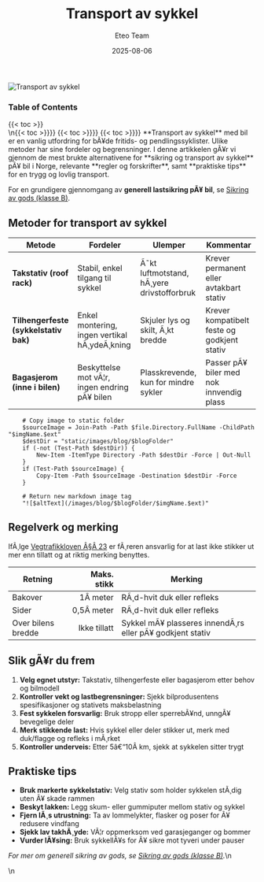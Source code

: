 ﻿---
title: "Transport av sykkel"
date: 2025-08-06
draft: false
author: "Eteo Team"
description: "Alt du trenger vite om sikring og transport av sykkel på bil i Norge. Takstativ, tilhengerfeste, bagasjerom og sikkerhet."
categories: ["Driving Theory"]
tags: ["driving", "theory", "safety"]
featured_image: "/images/blog/transport-av-sykkel/transport-av-sykkel-image.svg"
---

<div class="blog-content">
  <div class="featured-image">
    <img src="/images/blog/transport-av-sykkel/transport-av-sykkel-image.svg" alt="Transport av sykkel" class="img-fluid rounded">
  </div>

  <div class="toc-container mt-4 mb-4">
    <h3>Table of Contents</h3>
    {{< toc >}}
  </div>

  <div class="blog-body">\n{{< toc >}}}}
{{< toc >}}}}
{{< toc >}}}}
**Transport av sykkel** med bil er en vanlig utfordring for bÃ¥de fritids- og pendlingssyklister. Ulike metoder har sine fordeler og begrensninger. I denne artikkelen gÃ¥r vi gjennom de mest brukte alternativene for **sikring og transport av sykkel** pÃ¥ bil i Norge, relevante **regler og forskrifter**, samt **praktiske tips** for en trygg og lovlig transport.

For en grundigere gjennomgang av **generell lastsikring pÃ¥ bil**, se [Sikring av gods (klasse B)](/blogs/teori/sikring-av-gods-klasse-b "Sikring av gods (klasse B) - Guide til sikring av gods pÃ¥ bil").

## Metoder for transport av sykkel

| Metode                              | Fordeler                                  | Ulemper                                     | Kommentar                                |
|-------------------------------------|-------------------------------------------|---------------------------------------------|------------------------------------------|
| **Takstativ (roof rack)**           | Stabil, enkel tilgang til sykkel          | Ã˜kt luftmotstand, hÃ¸yere drivstofforbruk    | Krever permanent eller avtakbart stativ   |
| **Tilhengerfeste (sykkelstativ bak)** | Enkel montering, ingen vertikal hÃ¸ydeÃ¸kning | Skjuler lys og skilt, Ã¸kt bredde            | Krever kompatibelt feste og godkjent stativ |
| **Bagasjerom (inne i bilen)**       | Beskyttelse mot vÃ¦r, ingen endring pÃ¥ bilen | Plasskrevende, kun for mindre sykler       | Passer pÃ¥ biler med nok innvendig plass   |


        
        
        # Copy image to static folder
        $sourceImage = Join-Path -Path $file.Directory.FullName -ChildPath "$imgName.$ext"
        $destDir = "static/images/blog/$blogFolder"
        if (-not (Test-Path $destDir)) {
            New-Item -ItemType Directory -Path $destDir -Force | Out-Null
        }
        if (Test-Path $sourceImage) {
            Copy-Item -Path $sourceImage -Destination $destDir -Force
        }
        
        # Return new markdown image tag
        "![$altText](/images/blog/$blogFolder/$imgName.$ext)"
    

## Regelverk og merking

IfÃ¸lge [Vegtrafikkloven Â§Â 23](/blogs/teori/lover-og-forskrifter "Lover og forskrifter - Oversikt over norske trafikklover og forskrifter") er fÃ¸reren ansvarlig for at last ikke stikker ut mer enn tillatt og at riktig merking benyttes.

| Retning          | Maks. stikk   | Merking                        |
|------------------|--------------:|--------------------------------|
| Bakover          | 1Â meter       | RÃ¸d-hvit duk eller refleks     |
| Sider            | 0,5Â meter     | RÃ¸d-hvit duk eller refleks     |
| Over bilens bredde | Ikke tillatt | Sykkel mÃ¥ plasseres innendÃ¸rs eller pÃ¥ godkjent stativ |

## Slik gÃ¥r du frem

1. **Velg egnet utstyr:** Takstativ, tilhengerfeste eller bagasjerom etter behov og bilmodell
2. **Kontroller vekt og lastbegrensninger:** Sjekk bilprodusentens spesifikasjoner og stativets maksbelastning
3. **Fest sykkelen forsvarlig:** Bruk stropp eller sperrebÃ¥nd, unngÃ¥ bevegelige deler
4. **Merk stikkende last:** Hvis sykkel eller deler stikker ut, merk med duk/flagge og refleks i mÃ¸rket
5. **Kontroller underveis:** Etter 5â€“10Â km, sjekk at sykkelen sitter trygt

## Praktiske tips

* **Bruk markerte sykkelstativ:** Velg stativ som holder sykkelen stÃ¸dig uten Ã¥ skade rammen
* **Beskyt lakken:** Legg skum- eller gummiputer mellom stativ og sykkel
* **Fjern lÃ¸s utrustning:** Ta av lommelykter, flasker og poser for Ã¥ redusere vindfang
* **Sjekk lav takhÃ¸yde:** VÃ¦r oppmerksom ved garasjeganger og bommer
* **Vurder lÃ¥sing:** Bruk sykkellÃ¥s for Ã¥ sikre mot tyveri under pauser

*For mer om generell sikring av gods, se [Sikring av gods (klasse B)](/blogs/teori/sikring-av-gods-klasse-b "Sikring av gods (klasse B) - Guide til sikring av gods pÃ¥ bil").*\n  </div>\n</div>